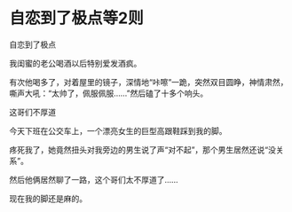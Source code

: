 # 自恋到了极点等2则

自恋到了极点

我闺蜜的老公喝酒以后特别爱发酒疯。

有次他喝多了，对着屋里的镜子，深情地“咔嚓”一跪，突然双目圆睁，神情肃然，嘶声大吼：“太帅了，佩服佩服……”然后磕了十多个响头。

这哥们不厚道

今天下班在公交车上，一个漂亮女生的巨型高跟鞋踩到我的脚。

疼死我了，她竟然扭头对我旁边的男生说了声“对不起”，那个男生居然还说“没关系”。

然后他俩居然聊了一路，这个哥们太不厚道了……

现在我的脚还是麻的。